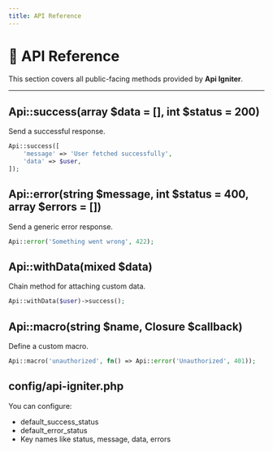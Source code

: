 ```yaml
---
title: API Reference
---
```


# 📘 API Reference

This section covers all public-facing methods provided by **Api Igniter**.

---

## Api::success(array $data = [], int $status = 200)

Send a successful response.

```php
Api::success([
    'message' => 'User fetched successfully',
    'data' => $user,
]);
```

## Api::error(string $message, int $status = 400, array $errors = [])

Send a generic error response.

```php
Api::error('Something went wrong', 422);
```

## Api::withData(mixed $data)

Chain method for attaching custom data.

```php
Api::withData($user)->success();
```

## Api::macro(string $name, Closure $callback)

Define a custom macro.

```php
Api::macro('unauthorized', fn() => Api::error('Unauthorized', 401));
```

## config/api-igniter.php

You can configure:

- default_success_status
- default_error_status
- Key names like status, message, data, errors
